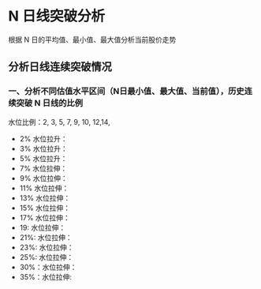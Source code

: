 # N 日线突破分析 
根据 N 日的平均值、最小值、最大值分析当前股价走势

##  分析日线连续突破情况  

### 一、分析不同估值水平区间（N日最小值、最大值、当前值），历史连续突破 N 日线的比例
水位比例：2, 3, 5, 7, 9, 10, 12,14, 
 - 2% 水位拉升：  
 - 3% 水位拉升：
 - 5% 水位拉升：
 - 7% 水位拉伸：
 - 9% 水位拉伸：
 - 11% 水位拉伸：
 - 13% 水位拉伸：
 - 15% 水位拉伸：
 - 17% 水位拉伸：
 - 19: 水位拉伸：
 - 21%: 水位拉伸：
 - 23%: 水位拉伸：
 - 25%: 水位拉伸：
 - 30%：水位拉伸：
 - 35%：水位拉伸:





